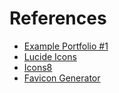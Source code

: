 # References

- [Example Portfolio #1](https://angelomarques.com/)
- [Lucide Icons](https://lucide.dev/icons/)
- [Icons8](https://icons8.com.br/icons/)
- [Favicon Generator](https://favicon.io/favicon-converter/)